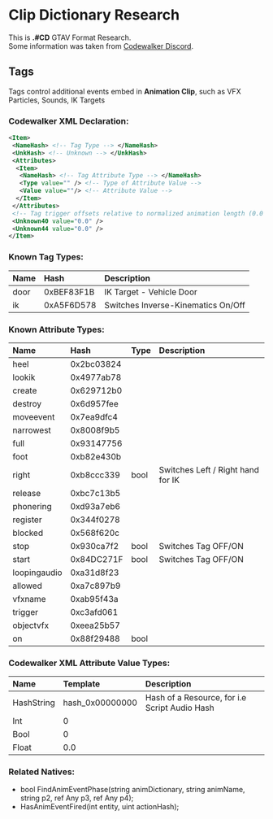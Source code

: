 # Clip Dictionary Research
This is **.#CD** GTAV Format Research.<br>
Some information was taken from [Codewalker Discord](https://discord.com/invite/BxfKHkk).

## Tags
Tags control additional events embed in **Animation Clip**, such as VFX Particles, Sounds, IK Targets

### Codewalker XML Declaration:
```xml
<Item>
 <NameHash> <!-- Tag Type --> </NameHash>
 <UnkHash> <!-- Unknown --> </UnkHash>
 <Attributes>
  <Item>
   <NameHash> <!-- Tag Attribute Type --> </NameHash>
   <Type value="" /> <!-- Type of Attribute Value -->
   <Value value=""/> <!-- Attribute Value -->
  </Item>
 </Attributes>
 <!-- Tag trigger offsets relative to normalized animation length (0.0 - 1.0) -->
 <Unknown40 value="0.0" />
 <Unknown44 value="0.0" />
</Item>
```

### Known Tag Types:
Name | Hash | Description
:--- | :--- | :---
door | 0xBEF83F1B | IK Target - Vehicle Door
ik | 0xA5F6D578 | Switches Inverse-Kinematics On/Off

### Known Attribute Types:
Name | Hash | Type | Description
:--- | :--- | :--- | :---
heel | 0x2bc03824
lookik | 0x4977ab78
create | 0x629712b0
destroy | 0x6d957fee
moveevent | 0x7ea9dfc4
narrowest | 0x8008f9b5
full | 0x93147756
foot | 0xb82e430b
right | 0xb8ccc339 | bool | Switches Left / Right hand for IK
release | 0xbc7c13b5
phonering | 0xd93a7eb6
register | 0x344f0278
blocked | 0x568f620c
stop | 0x930ca7f2 | bool | Switches Tag OFF/ON
start | 0x84DC271F | bool | Switches Tag OFF/ON
loopingaudio | 0xa31d8f23
allowed | 0xa7c897b9
vfxname | 0xab95f43a
trigger | 0xc3afd061
objectvfx | 0xeea25b57
on | 0x88f29488 | bool 

### Codewalker XML Attribute Value Types:
Name | Template | Description 
:--- | :--- | :---
HashString | hash_0x00000000 | Hash of a Resource, for i.e Script Audio Hash
Int | 0
Bool | 0
Float | 0.0

### Related Natives:
* bool FindAnimEventPhase(string animDictionary, string animName, string p2, ref Any p3, ref Any p4);
* HasAnimEventFired(int entity, uint actionHash);
